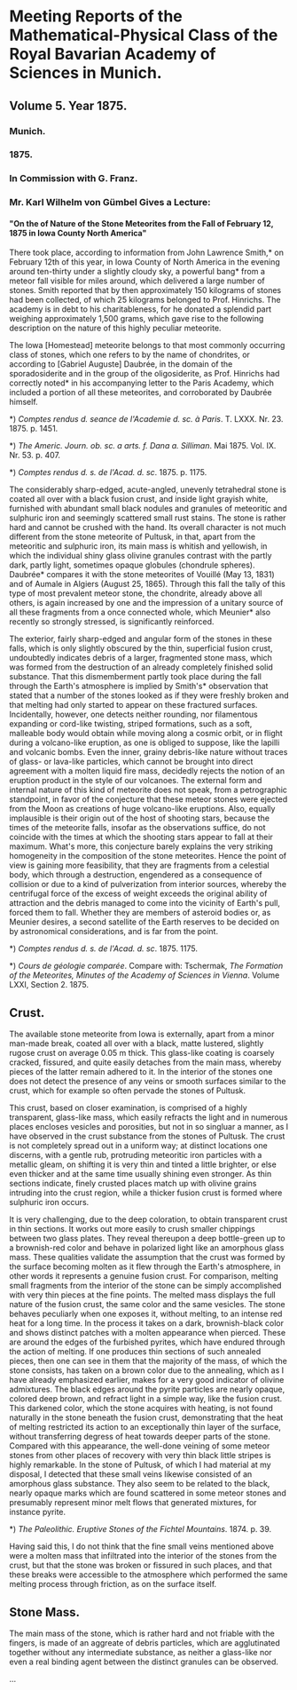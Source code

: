 # Meeting Reports of the Mathematical-Physical Class of the Royal Bavarian Academy of Sciences in Munich.

## Volume 5. Year 1875.

### Munich.

### 1875.

### In Commission with G. Franz.

### Mr. Karl Wilhelm von Gümbel Gives a Lecture:

#### "On the of Nature of the Stone Meteorites from the Fall of February 12, 1875 in Iowa County North America"

There took place, according to information from John Lawrence Smith,* on February 12th of this year, in Iowa County of North America in the evening around ten-thirty under a slightly cloudy sky, a powerful bang* from a meteor fall visible for miles around, which delivered a large number of stones. Smith reported that by then approximately 150 kilograms of stones had been collected, of which 25 kilograms belonged to Prof. Hinrichs. The academy is in debt to his charitableness, for he donated a splendid part weighing approximately 1,500 grams, which gave rise to the following description on the nature of this highly peculiar meteorite.

The Iowa [Homestead] meteorite belongs to that most commonly occurring class of stones, which one refers to by the name of chondrites, or according to [Gabriel Auguste] Daubrée, in the domain of the sporadosiderite and in the group of the oligosiderite, as Prof. Hinrichs had correctly noted* in his accompanying letter to the Paris Academy, which included a portion of all these meteorites, and corroborated by Daubrée himself.

*) _Comptes rendus d. seance de l'Academie d. sc. à Paris_. T. LXXX. Nr. 23. 1875. p. 1451.

*) _The Americ. Journ. ob. sc. a arts. f. Dana a. Silliman_. Mai 1875. Vol. IX. Nr. 53. p. 407.

*) _Comptes rendus d. s. de l'Acad. d. sc_. 1875. p. 1175.

The considerably sharp-edged, acute-angled, unevenly tetrahedral stone is coated all over with a black fusion crust, and inside light grayish white, furnished with abundant small black nodules and granules of meteoritic and sulphuric iron and seemingly scattered small rust stains. The stone is rather hard and cannot be crushed with the hand. Its overall character is not much different from the stone meteorite of Pultusk, in that, apart from the meteoritic and sulphuric iron, its main mass is whitish and yellowish, in which the individual shiny glass olivine granules contrast with the partly dark, partly light, sometimes opaque globules (chondrule spheres). Daubrée* compares it with the stone meteorites of Vouillé (May 13, 1831) and of Aumale in Algiers (August 25, 1865). Through this fall the tally of this type of most prevalent meteor stone, the chondrite, already above all others, is again increased by one and the impression of a unitary source of all these fragments from a once connected whole, which Meunier* also recently so strongly stressed, is significantly reinforced.

The exterior, fairly sharp-edged and angular form of the stones in these falls, which is only slightly obscured by the thin, superficial fusion crust, undoubtedly indicates debris of a larger, fragmented stone mass, which was formed from the destruction of an already completely finished solid substance. That this dismemberment partly took place during the fall through the Earth's atmosphere is implied by Smith's* observation that stated that a number of the stones looked as if they were freshly broken and that melting had only started to appear on these fractured surfaces. Incidentally, however, one detects neither rounding, nor filamentous expanding or cord-like twisting, striped formations, such as a soft, malleable body would obtain while moving along a cosmic orbit, or in flight during a volcano-like eruption, as one is obliged to suppose, like the lapilli and volcanic bombs. Even the inner, grainy debris-like nature without traces of glass- or lava-like particles, which cannot be brought into direct agreement with a molten liquid fire mass, decidedly rejects the notion of an eruption product in the style of our volcanoes. The external form and internal nature of this kind of meteorite does not speak, from a petrographic standpoint, in favor of the conjecture that these meteor stones were ejected from the Moon as creations of huge volcano-like eruptions. Also, equally implausible is their origin out of the host of shooting stars, because the times of the meteorite falls, insofar as the observations suffice, do not coincide with the times at which the shooting stars appear to fall at their maximum. What's more, this conjecture barely explains the very striking homogeneity in the composition of the stone meteorites. Hence the point of view is gaining more feasibility, that they are fragments from a celestial body, which through a destruction, engendered as a consequence of collision or due to a kind of pulverization from interior sources, whereby the centrifugal force of the excess of weight exceeds the original ability of attraction and the debris managed to come into the vicinity of Earth's pull, forced them to fall. Whether they are members of asteroid bodies or, as Meunier desires, a second satellite of the Earth reserves to be decided on by astronomical considerations, and is far from the point.

*) _Comptes rendus d. s. de l'Acad. d. sc_. 1875. 1175.

*) _Cours de géologie comparée_. Compare with: Tschermak, _The Formation of the Meteorites, Minutes of the Academy of Sciences in Vienna_. Volume LXXI, Section 2. 1875.

## Crust.

The available stone meteorite from Iowa is externally, apart from a minor man-made break, coated all over with a black, matte lustered, slightly rugose crust on average 0.05 m thick. This glass-like coating is coarsely cracked, fissured, and quite easily detaches from the main mass, whereby pieces of the latter remain adhered to it. In the interior of the stones one does not detect the presence of any veins or smooth surfaces similar to the crust, which for example so often pervade the stones of Pultusk.

This crust, based on closer examination, is comprised of a highly transparent, glass-like mass, which easily refracts the light and in numerous places encloses vesicles and porosities, but not in so singluar a manner, as I have observed in the crust substance from the stones of Pultusk. The crust is not completely spread out in a uniform way; at distinct locations one discerns, with a gentle rub, protruding meteoritic iron particles with a metallic gleam, on shifting it is very thin and tinted a little brighter, or else even thicker and at the same time usually shining even stronger. As thin sections indicate, finely crusted places match up with olivine grains intruding into the crust region, while a thicker fusion crust is formed where sulphuric iron occurs.

It is very challenging, due to the deep coloration, to obtain transparent crust in thin sections. It works out more easily to crush smaller chippings between two glass plates. They reveal thereupon a deep bottle-green up to a brownish-red color and behave in polarized light like an amorphous glass mass. These qualities validate the assumption that the crust was formed by the surface becoming molten as it flew through the Earth's atmosphere, in other words it represents a genuine fusion crust. For comparison, melting small fragments from the interior of the stone can be simply accomplished with very thin pieces at the fine points. The melted mass displays the full nature of the fusion crust, the same color and the same vesicles. The stone behaves peculiarly when one exposes it, without melting, to an intense red heat for a long time. In the process it takes on a dark, brownish-black color and shows distinct patches with a molten appearance when pierced. These are around the edges of the furbished pyrites, which have endured through the action of melting. If one produces thin sections of such annealed pieces, then one can see in them that the majority of the mass, of which the stone consists, has taken on a brown color due to the annealing, which as I have already emphasized earlier, makes for a very good indicator of olivine admixtures. The black edges around the pyrite particles are nearly opaque, colored deep brown, and refract light in a simple way, like the fusion crust. This darkened color, which the stone acquires with heating, is not found naturally in the stone beneath the fusion crust, demonstrating that the heat of melting restricted its action to an exceptionally thin layer of the surface, without transferring degress of heat towards deeper parts of the stone. Compared with this appearance, the well-done veining of some meteor stones from other places of recovery with very thin black little stripes is highly remarkable. In the stone of Pultusk, of which I had material at my disposal, I detected that these small veins likewise consisted of an amorphous glass substance. They also seem to be related to the black, nearly opaque marks which are found scattered in some meteor stones and presumably represent minor melt flows that generated mixtures, for instance pyrite.

*) _The Paleolithic. Eruptive Stones of the Fichtel Mountains_. 1874. p. 39.

Having said this, I do not think that the fine small veins mentioned above were a molten mass that infiltrated into the interior of the stones from the crust, but that the stone was broken or fissured in such places, and that these breaks were accessible to the atmosphere which performed the same melting process through friction, as on the surface itself.

## Stone Mass.

The main mass of the stone, which is rather hard and not friable with the fingers, is made of an aggreate of debris particles, which are agglutinated together without any intermediate substance, as neither a glass-like nor even a real binding agent between the distinct granules can be observed. 

...
